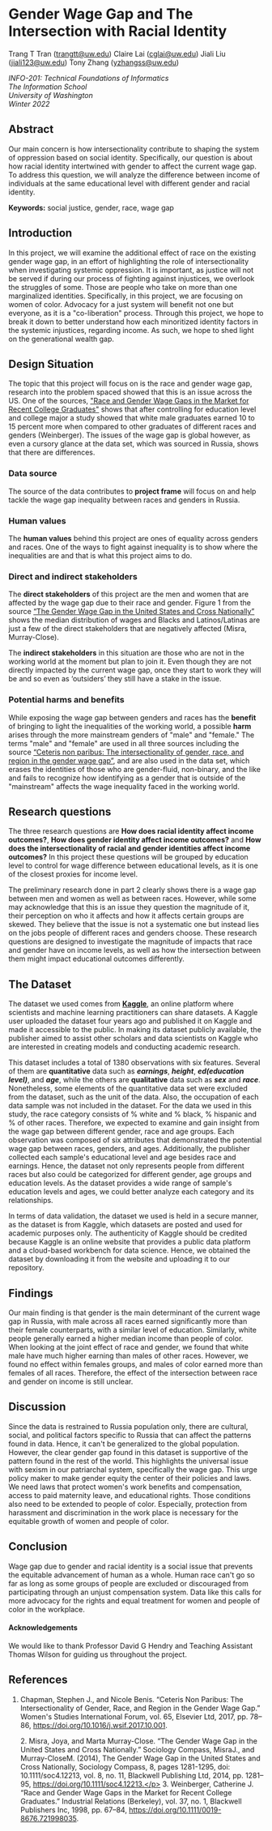 # Gender Wage Gap and The Intersection with Racial Identity
Trang T Tran (trangtt@uw.edu)
Claire Lai (cglai@uw.edu)
Jiali Liu (jiali123@uw.edu)
Tony Zhang (yzhangss@uw.edu)
       

*INFO-201: Technical Foundations of Informatics*  
*The Information School*   
*University of Washington*      
*Winter 2022*  

## Abstract
Our main concern is how intersectionality contribute to shaping the system of oppression based on social identity. Specifically, our question is about how racial identity intertwined with gender to affect the current wage gap. To address this question, we will analyze the difference between income of individuals at the same educational level with different gender and racial identity.

**Keywords:** social justice, gender, race, wage gap

## Introduction
In this project, we will examine the additional effect of race on the existing gender wage gap, in an effort of highlighting the role of intersectionality when investigating systemic oppression. It is important, as justice will not be served if during our process of fighting against injustices, we overlook the struggles of some. Those are people who take on more than one marginalized identities. Specifically, in this project, we are focusing on women of color. Advocacy for a just system will benefit not one but everyone, as it is a "co-liberation" process. Through this project, we hope to break it down to better understand how each minoritized identity factors in the systemic injustices, regarding income. As such, we hope to shed light on the generational wealth gap.

## Design Situation
The topic that this project will focus on is the race and gender wage gap, research into the problem spaced showed that this is an issue across the US. One of the sources, ["Race and Gender Wage Gaps in the Market for Recent College Graduates"](https://alliance-primo.hosted.exlibrisgroup.com/permalink/f/lvbsh/TN_cdi_proquest_miscellaneous_61550254) shows that after controlling for education level and college major a study showed that white male graduates earned 10 to 15 percent more when compared to other graduates of different races and genders (Weinberger). The issues of the wage gap is global however, as even a cursory glance at the data set, which was sourced in Russia, shows that there are differences.
### Data source
The source of the data contributes to **project frame** will focus on and help tackle the wage gap inequality between races and genders in Russia.
### Human values
The **human values** behind this project are ones of equality across genders and races. One of the ways to fight against inequality is to show where the inequalities are and that is what this project aims to do.
### Direct and indirect stakeholders
The **direct stakeholders** of this project are the men and women that are affected by the wage gap due to their race and gender. Figure 1 from the source [“The Gender Wage Gap in the United States and Cross Nationally”](https://alliance-primo.hosted.exlibrisgroup.com/permalink/f/lvbsh/TN_cdi_proquest_journals_1616822208) shows the median distribution of wages and Blacks and Latinos/Latinas are just a few of the direct stakeholders that are negatively affected (Misra, Murray-Close). </p> The **indirect stakeholders** in this situation are those who are not in the working world at the moment but plan to join it. Even though they are not directly impacted by the current wage gap, once they start to work they will be and so even as ‘outsiders’ they still have a stake in the issue.
### Potential harms and benefits
While exposing the wage gap between genders and races has the **benefit** of bringing to light the inequalities of the working world, a possible **harm** arises through the more mainstream genders of "male" and "female." The terms "male" and "female" are used in all three sources including the source [“Ceteris non paribus: The intersectionality of gender, race, and region in the gender wage gap”](https://alliance-primo.hosted.exlibrisgroup.com/permalink/f/lvbsh/TN_cdi_gale_infotracacademiconefile_A523188234), and are also used in the data set, which erases the identities of those who are gender-fluid, non-binary, and the like and fails to recognize how identifying as a gender that is outside of the "mainstream" affects the wage inequality faced in the working world.

## Research questions
The three research questions are **How does racial identity affect income outcomes?**, **How does gender identity affect income outcomes?** and **How does the intersectionality of racial and gender identities affect income outcomes?** In this project these questions will be grouped by education level to control for wage difference between educational levels, as it is one of the closest proxies for income level. </p> The preliminary research done in part 2 clearly shows there is a wage gap between men and women as well as between races. However, while some may acknowledge that this is an issue they question the magnitude of it, their perception on who it affects and how it affects certain groups are skewed. They believe that the issue is not a systematic one but instead lies on the jobs people of different races and genders choose. These research questions are designed to investigate the magnitude of impacts that race and gender have on income levels, as well as how the intersection between them might impact educational outcomes differently.

## The Dataset
The dataset we used comes from [__Kaggle__](https://www.kaggle.com/ljanjughazyan/wages), an online platform where scientists and machine learning practitioners can share datasets. A Kaggle user uploaded the dataset four years ago and published it on Kaggle and made it accessible to the public. In making its dataset publicly available, the publisher aimed to assist other scholars and data scientists on Kaggle who are interested in creating models and conducting academic research. </p>This dataset includes a total of 1380 observations with six features. Several of them are __quantitative__ data such as ***earnings***, ***height***, ***ed(education level)***, and ***age***, while the others are __qualitative__ data such as ***sex*** and ***race***. Nonetheless, some elements of the quantitative data set were excluded from the dataset, such as the unit of the data. Also, the occupation of each data sample was not included in the dataset. For the data we used in this study, the race category consists of % white and % black, % hispanic and % of other races. Therefore, we expected to examine and gain insight from the wage gap between different gender, race and age groups. Each observation was composed of six attributes that demonstrated the potential wage gap between races, genders, and ages. Additionally, the publisher collected each sample's educational level and age besides race and earnings. Hence, the dataset not only represents people from different races but also could be categorized for different gender, age groups and education levels. As the dataset provides a wide range of sample's education levels and ages, we could better analyze each category and its relationships. </p>In terms of data validation, the dataset we used is held in a secure manner, as the dataset is from Kaggle, which datasets are posted and used for academic purposes only. The authenticity of Kaggle should be credited because Kaggle is an online website that provides a public data platform and a cloud-based workbench for data science. Hence, we obtained the dataset by downloading it from the website and uploading it to our repository.

## Findings 
Our main finding is that gender is the main determinant of the current wage gap in Russia, with male across all races earned significantly more than their female counterparts, with a similar level of education. Similarly, white people generally earned a higher median income than people of color. When looking at the joint effect of race and gender, we found that white male have much higher earning than males of other races. However, we found no effect within females groups, and males of color earned more than females of all races. Therefore, the effect of the intersection between race and gender on income is still unclear.

## Discussion
Since the data is restrained to Russia population only, there are cultural, social, and political factors specific to Russia that can affect the patterns found in data. Hence, it can't be generalized to the global population. However, the clear gender gap found in this dataset is supportive of the pattern found in the rest of the world. This highlights the universal issue with sexism in our patriarchal system, specifically the wage gap. This urge policy maker to make gender equity the center of their policies and laws. We need laws that protect women's work benefits and compensation, access to paid maternity leave, and educational rights. Those conditions also need to be extended to people of color. Especially, protection from harassment and discrimination in the work place is necessary for the equitable growth of women and people of color. 

## Conclusion 
Wage gap due to gender and racial identity is a social issue that prevents the equitable advancement of human as a whole. Human race can't go so far as long as some groups of people are excluded or discouraged from participating through an unjust compensation system. Data like this calls for more advocacy for the rights and equal treatment for women and people of color in the workplace. 

#### Acknowledgements
We would like to thank Professor David G Hendry and Teaching Assistant Thomas Wilson for guiding us throughout the project.

## References 
1.  Chapman, Stephen J., and Nicole Benis. “Ceteris Non Paribus: The Intersectionality of Gender, Race, and Region in the Gender Wage Gap.” Women's Studies International Forum, vol. 65, Elsevier Ltd, 2017, pp. 78–86, https://doi.org/10.1016/j.wsif.2017.10.001. </p>  2. Misra, Joya, and Marta Murray-Close. “The Gender Wage Gap in the United States and Cross Nationally.” Sociology Compass, MisraJ., and Murray-CloseM. (2014), The Gender Wage Gap in the United States and Cross Nationally, Sociology Compass, 8, pages 1281-1295, doi: 10.1111/soc4.12213, vol. 8, no. 11, Blackwell Publishing Ltd, 2014, pp. 1281–95, https://doi.org/10.1111/soc4.12213.</p> 3.  Weinberger, Catherine J. “Race and Gender Wage Gaps in the Market for Recent College Graduates.” Industrial Relations (Berkeley), vol. 37, no. 1, Blackwell Publishers Inc, 1998, pp. 67–84, https://doi.org/10.1111/0019-8676.721998035.




